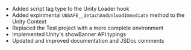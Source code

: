 - Added script tag type to the Unity Loader hook
- Added expirimental `UNSAFE__detachAndUnloadImmediate` method to the Unity Context
- Replaced the Test project with a more complete environment
- Implemented Unity's showBanner API typings
- Updated and improved documentation and JSDoc comments
